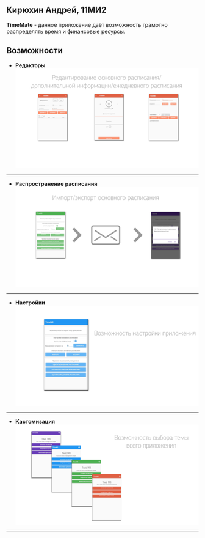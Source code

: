 ## Кирюхин Андрей, 11МИ2
**TimeMate** - данное приложение даёт возможность грамотно распределять время и финансовые ресурсы.
## Возможности
* **Редакторы**
![](./src/images/Editors.png)
****
* **Распространение расписания**
![](./src/images/ImportExport.png)
****
* **Настройки**
![](./src/images/Settings.png)
****
* **Кастомизация**
![](./src/images/ThemesSh.png)
****

